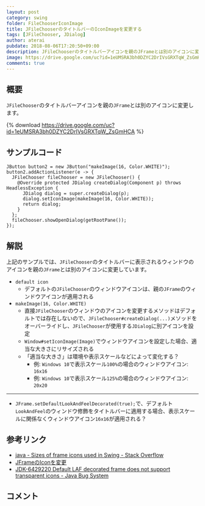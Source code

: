 ```yaml
---
layout: post
category: swing
folder: FileChooserIconImage
title: JFileChooserのタイトルバーのIconImageを変更する
tags: [JFileChooser, JDialog]
author: aterai
pubdate: 2018-08-06T17:20:50+09:00
description: JFileChooserのタイトルバーアイコンを親のJFrameとは別のアイコンに変更します。
image: https://drive.google.com/uc?id=1eUMSRA3bh0DZYC2DrIVsGRXTqW_ZsGmHCA
comments: true
---
```

## 概要
`JFileChooser`のタイトルバーアイコンを親の`JFrame`とは別のアイコンに変更します。

{% download https://drive.google.com/uc?id=1eUMSRA3bh0DZYC2DrIVsGRXTqW_ZsGmHCA %}

## サンプルコード
<pre class="prettyprint"><code>JButton button2 = new JButton("makeImage(16, Color.WHITE)");
button2.addActionListener(e -&gt; {
  JFileChooser fileChooser = new JFileChooser() {
    @Override protected JDialog createDialog(Component p) throws HeadlessException {
      JDialog dialog = super.createDialog(p);
      dialog.setIconImage(makeImage(16, Color.WHITE));
      return dialog;
    }
  };
  fileChooser.showOpenDialog(getRootPane());
});
</code></pre>

## 解説
上記のサンプルでは、`JFileChooser`のタイトルバーに表示されるウィンドウのアイコンを親の`JFrame`とは別のアイコンに変更しています。

- `default icon`
    - デフォルトの`JFileChooser`のウィンドウアイコンは、親の`JFrame`のウィンドウアイコンが適用される
- `makeImage(16, Color.WHITE)`
    - 直接`JFileChooser`のウィンドウのアイコンを変更するメソッドはデフォルトでは存在しないので、`JFileChooser#createDialog(...)`メソッドをオーバーライドし、`JFileChooser`が使用する`JDialog`に別アイコンを設定
    - `Window#setIconImage(Image)`でウィンドウアイコンを設定した場合、適当な大きさにリサイズされる
    - 「適当な大きさ」は環境や表示スケールなどによって変化する？
        - 例: `Windows 10`で表示スケール`100%`の場合のウィンドウアイコン: `16x16`
        - 例: `Windows 10`で表示スケール`125%`の場合のウィンドウアイコン: `20x20`

<!-- dummy comment line for breaking list -->

- - - -
- `JFrame.setDefaultLookAndFeelDecorated(true);`で、デフォルト`LookAndFeel`のウィンドウ修飾をタイトルバーに適用する場合、表示スケールに関係なくウィンドウアイコン`16x16`が適用される？

<!-- dummy comment line for breaking list -->

## 参考リンク
- [java - Sizes of frame icons used in Swing - Stack Overflow](https://stackoverflow.com/questions/18224184/sizes-of-frame-icons-used-in-swing)
- [JFrameのIconを変更](https://ateraimemo.com/Swing/FrameIcon.html)
- [JDK-6429220 Default LAF decorated frame does not support transparent icons - Java Bug System](https://bugs.openjdk.java.net/browse/JDK-6429220)

<!-- dummy comment line for breaking list -->

## コメント
